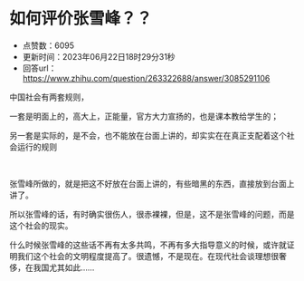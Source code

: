 # 如何评价张雪峰？？
- 点赞数：6095
- 更新时间：2023年06月22日18时29分31秒
- 回答url：https://www.zhihu.com/question/263322688/answer/3085291106
<body>
 <p data-pid="5aP6aOhW">中国社会有两套规则，</p>
 <p data-pid="FxUXOljK">一套是明面上的，高大上，正能量，官方大力宣扬的，也是课本教给学生的；</p>
 <p data-pid="zZEnkncw">另一套是实际的，是不会，也不能放在台面上讲的，却实实在在真正支配着这个社会运行的规则</p>
 <p class="ztext-empty-paragraph"><br></p>
 <p data-pid="_E2Ii1FB">张雪峰所做的，就是把这不好放在台面上讲的，有些暗黑的东西，直接放到台面上讲了。</p>
 <p data-pid="dk-W7W2q">所以张雪峰的话，有时确实很伤人，很赤裸裸，但是，这不是张雪峰的问题，而是这个社会的现实。</p>
 <p data-pid="BjZi_hGg">什么时候张雪峰的这些话不再有太多共鸣，不再有多大指导意义的时候，或许就证明我们这个社会的文明程度提高了。很遗憾，不是现在。在现代社会谈理想很奢侈，在我国尤其如此……</p>
 <p></p>
</body>